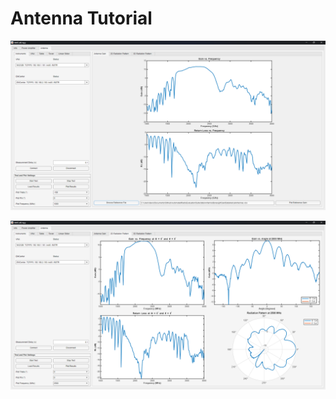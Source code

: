 # Antenna Tutorial

<p align="center">
  <img src="./assets/Ant/demo_refAnt.png" width="720"/>
<p \>

<p align="center">
  <img src="./assets/Ant/demo_2Dpattern.png" width="720"/>
<p \>
 